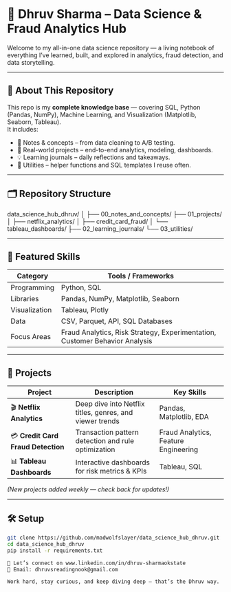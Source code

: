 # 🧩 Dhruv Sharma – Data Science & Fraud Analytics Hub  

Welcome to my all-in-one data science repository — a living notebook of everything I’ve learned, built, and explored in analytics, fraud detection, and data storytelling.

---

## 🚀 About This Repository  

This repo is my **complete knowledge base** — covering SQL, Python (Pandas, NumPy), Machine Learning, and Visualization (Matplotlib, Seaborn, Tableau).  
It includes:
- 📘 Notes & concepts – from data cleaning to A/B testing.
- 🧮 Real-world projects – end-to-end analytics, modeling, dashboards.
- 💡 Learning journals – daily reflections and takeaways.
- 🧰 Utilities – helper functions and SQL templates I reuse often.

---

## 🗂 Repository Structure  
data_science_hub_dhruv/
│
├── 00_notes_and_concepts/
├── 01_projects/
│ ├── netflix_analytics/
│ ├── credit_card_fraud/
│ └── tableau_dashboards/
├── 02_learning_journals/
└── 03_utilities/


---

## 🧠 Featured Skills  

| Category | Tools / Frameworks |
|-----------|--------------------|
| Programming | Python, SQL |
| Libraries | Pandas, NumPy, Matplotlib, Seaborn |
| Visualization | Tableau, Plotly |
| Data | CSV, Parquet, API, SQL Databases |
| Focus Areas | Fraud Analytics, Risk Strategy, Experimentation, Customer Behavior Analysis |

---

## 🧩 Projects  

| Project | Description | Key Skills |
|----------|--------------|-------------|
| 🎬 **Netflix Analytics** | Deep dive into Netflix titles, genres, and viewer trends | Pandas, Matplotlib, EDA |
| 💳 **Credit Card Fraud Detection** | Transaction pattern detection and rule optimization | Fraud Analytics, Feature Engineering |
| 📊 **Tableau Dashboards** | Interactive dashboards for risk metrics & KPIs | Tableau, SQL |

*(New projects added weekly — check back for updates!)*

---

## 🛠 Setup  

```bash
git clone https://github.com/madwolfslayer/data_science_hub_dhruv.git
cd data_science_hub_dhruv
pip install -r requirements.txt

👋 Let’s connect on www.linkedin.com/in/dhruv-sharmaokstate
📧 Email: dhruvsreadingnook@gmail.com

Work hard, stay curious, and keep diving deep — that’s the Dhruv way.



